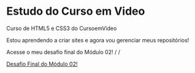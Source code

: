 # Estudo do Curso em Video
 Curso de HTML5 e CSS3 do CursoemVideo

Estou aprendendo a criar sites e agora vou gerenciar meus repositórios!

Acesse o meu desafio final do Módulo 02! \/ \/


<a href="https://oewertonlopes.github.io/Estudos/html-css/desafios/desafio010/android.html">Desafio Final do Módulo 02!</a>
